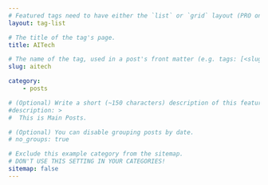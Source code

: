 ```yaml
---
# Featured tags need to have either the `list` or `grid` layout (PRO only).
layout: tag-list

# The title of the tag's page.
title: AITech

# The name of the tag, used in a post's front matter (e.g. tags: [<slug>]).
slug: aitech

category:
    - posts

# (Optional) Write a short (~150 characters) description of this featured tag.
#description: >
#  This is Main Posts.

# (Optional) You can disable grouping posts by date.
# no_groups: true

# Exclude this example category from the sitemap.
# DON'T USE THIS SETTING IN YOUR CATEGORIES!
sitemap: false
---
```


